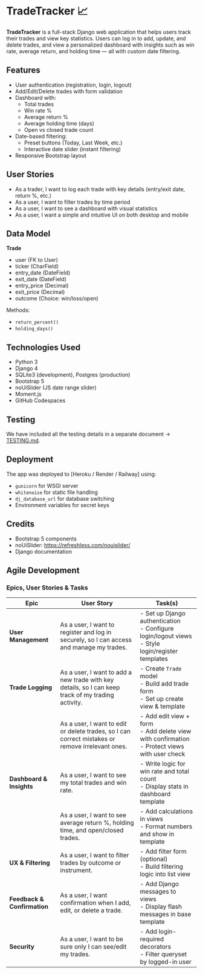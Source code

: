 # TradeTracker 📈

**TradeTracker** is a full-stack Django web application that helps users track their trades and view key statistics. Users can log in to add, update, and delete trades, and view a personalized dashboard with insights such as win rate, average return, and holding time — all with custom date filtering.

## Features

- User authentication (registration, login, logout)
- Add/Edit/Delete trades with form validation
- Dashboard with:
  - Total trades
  - Win rate %
  - Average return %
  - Average holding time (days)
  - Open vs closed trade count
- Date-based filtering:
  - Preset buttons (Today, Last Week, etc.)
  - Interactive date slider (instant filtering)
- Responsive Bootstrap layout

## User Stories

- As a trader, I want to log each trade with key details (entry/exit date, return %, etc.)
- As a user, I want to filter trades by time period
- As a user, I want to see a dashboard with visual statistics
- As a user, I want a simple and intuitive UI on both desktop and mobile

## Data Model

**Trade**
- user (FK to User)
- ticker (CharField)
- entry_date (DateField)
- exit_date (DateField)
- entry_price (Decimal)
- exit_price (Decimal)
- outcome (Choice: win/loss/open)

Methods:
- `return_percent()`
- `holding_days()`

## Technologies Used

- Python 3
- Django 4
- SQLite3 (development), Postgres (production)
- Bootstrap 5
- noUiSlider (JS date range slider)
- Moment.js
- GitHub Codespaces

## Testing

We have included all the testing details in a separate document → [TESTING.md](TESTING.md).


## Deployment

The app was deployed to [Heroku / Render / Railway] using:

- `gunicorn` for WSGI server
- `whitenoise` for static file handling
- `dj_database_url` for database switching
- Environment variables for secret keys

## Credits

- Bootstrap 5 components
- noUiSlider: https://refreshless.com/nouislider/
- Django documentation


## Agile Development

### Epics, User Stories & Tasks

| Epic | User Story | Task(s) |
|------|------------|---------|
| **User Management** | As a user, I want to register and log in securely, so I can access and manage my trades. | - Set up Django authentication<br>- Configure login/logout views<br>- Style login/register templates |
| **Trade Logging** | As a user, I want to add a new trade with key details, so I can keep track of my trading activity. | - Create `Trade` model<br>- Build add trade form<br>- Set up create view & template |
| | As a user, I want to edit or delete trades, so I can correct mistakes or remove irrelevant ones. | - Add edit view + form<br>- Add delete view with confirmation<br>- Protect views with user check |
| **Dashboard & Insights** | As a user, I want to see my total trades and win rate. | - Write logic for win rate and total count<br>- Display stats in dashboard template |
| | As a user, I want to see average return %, holding time, and open/closed trades. | - Add calculations in views<br>- Format numbers and show in template |
| **UX & Filtering** | As a user, I want to filter trades by outcome or instrument. | - Add filter form (optional)<br>- Build filtering logic into list view |
| **Feedback & Confirmation** | As a user, I want confirmation when I add, edit, or delete a trade. | - Add Django messages to views<br>- Display flash messages in base template |
| **Security** | As a user, I want to be sure only I can see/edit my trades. | - Add login-required decorators<br>- Filter queryset by logged-in user |

